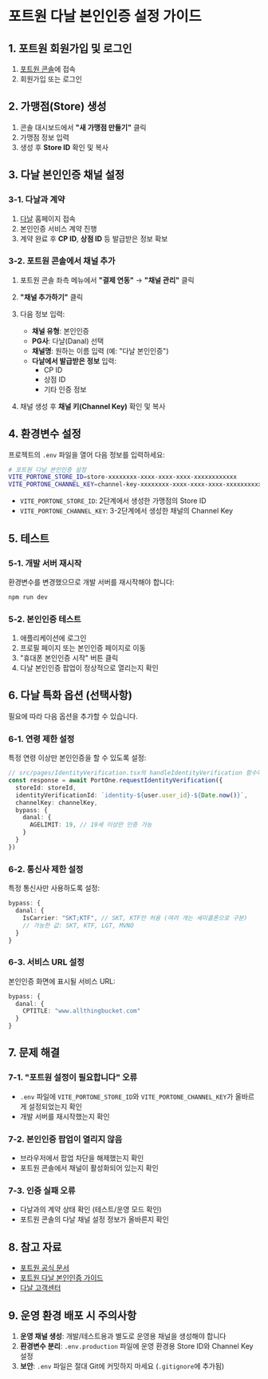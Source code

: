 # 포트원 다날 본인인증 설정 가이드

## 1. 포트원 회원가입 및 로그인

1. [포트원 콘솔](https://admin.portone.io)에 접속
2. 회원가입 또는 로그인

## 2. 가맹점(Store) 생성

1. 콘솔 대시보드에서 **"새 가맹점 만들기"** 클릭
2. 가맹점 정보 입력
3. 생성 후 **Store ID** 확인 및 복사

## 3. 다날 본인인증 채널 설정

### 3-1. 다날과 계약
1. [다날](https://www.danal.co.kr) 홈페이지 접속
2. 본인인증 서비스 계약 진행
3. 계약 완료 후 **CP ID**, **상점 ID** 등 발급받은 정보 확보

### 3-2. 포트원 콘솔에서 채널 추가
1. 포트원 콘솔 좌측 메뉴에서 **"결제 연동"** → **"채널 관리"** 클릭
2. **"채널 추가하기"** 클릭
3. 다음 정보 입력:
   - **채널 유형**: 본인인증
   - **PG사**: 다날(Danal) 선택
   - **채널명**: 원하는 이름 입력 (예: "다날 본인인증")
   - **다날에서 발급받은 정보** 입력:
     - CP ID
     - 상점 ID
     - 기타 인증 정보

4. 채널 생성 후 **채널 키(Channel Key)** 확인 및 복사

## 4. 환경변수 설정

프로젝트의 `.env` 파일을 열어 다음 정보를 입력하세요:

```bash
# 포트원 다날 본인인증 설정
VITE_PORTONE_STORE_ID=store-xxxxxxxx-xxxx-xxxx-xxxx-xxxxxxxxxxxx
VITE_PORTONE_CHANNEL_KEY=channel-key-xxxxxxxx-xxxx-xxxx-xxxx-xxxxxxxxxxxx
```

- `VITE_PORTONE_STORE_ID`: 2단계에서 생성한 가맹점의 Store ID
- `VITE_PORTONE_CHANNEL_KEY`: 3-2단계에서 생성한 채널의 Channel Key

## 5. 테스트

### 5-1. 개발 서버 재시작
환경변수를 변경했으므로 개발 서버를 재시작해야 합니다:

```bash
npm run dev
```

### 5-2. 본인인증 테스트
1. 애플리케이션에 로그인
2. 프로필 페이지 또는 본인인증 페이지로 이동
3. "휴대폰 본인인증 시작" 버튼 클릭
4. 다날 본인인증 팝업이 정상적으로 열리는지 확인

## 6. 다날 특화 옵션 (선택사항)

필요에 따라 다음 옵션을 추가할 수 있습니다.

### 6-1. 연령 제한 설정
특정 연령 이상만 본인인증을 할 수 있도록 설정:

```typescript
// src/pages/IdentityVerification.tsx의 handleIdentityVerification 함수에서
const response = await PortOne.requestIdentityVerification({
  storeId: storeId,
  identityVerificationId: `identity-${user.user_id}-${Date.now()}`,
  channelKey: channelKey,
  bypass: {
    danal: {
      AGELIMIT: 19, // 19세 이상만 인증 가능
    }
  }
})
```

### 6-2. 통신사 제한 설정
특정 통신사만 사용하도록 설정:

```typescript
bypass: {
  danal: {
    IsCarrier: "SKT;KTF", // SKT, KTF만 허용 (여러 개는 세미콜론으로 구분)
    // 가능한 값: SKT, KTF, LGT, MVNO
  }
}
```

### 6-3. 서비스 URL 설정
본인인증 화면에 표시될 서비스 URL:

```typescript
bypass: {
  danal: {
    CPTITLE: "www.allthingbucket.com"
  }
}
```

## 7. 문제 해결

### 7-1. "포트원 설정이 필요합니다" 오류
- `.env` 파일에 `VITE_PORTONE_STORE_ID`와 `VITE_PORTONE_CHANNEL_KEY`가 올바르게 설정되었는지 확인
- 개발 서버를 재시작했는지 확인

### 7-2. 본인인증 팝업이 열리지 않음
- 브라우저에서 팝업 차단을 해제했는지 확인
- 포트원 콘솔에서 채널이 활성화되어 있는지 확인

### 7-3. 인증 실패 오류
- 다날과의 계약 상태 확인 (테스트/운영 모드 확인)
- 포트원 콘솔의 다날 채널 설정 정보가 올바른지 확인

## 8. 참고 자료

- [포트원 공식 문서](https://developers.portone.io)
- [포트원 다날 본인인증 가이드](https://developers.portone.io/opi/ko/integration/pg/v2/danal-identity-verification?v=v2)
- [다날 고객센터](https://www.danal.co.kr/support)

## 9. 운영 환경 배포 시 주의사항

1. **운영 채널 생성**: 개발/테스트용과 별도로 운영용 채널을 생성해야 합니다
2. **환경변수 분리**: `.env.production` 파일에 운영 환경용 Store ID와 Channel Key 설정
3. **보안**: `.env` 파일은 절대 Git에 커밋하지 마세요 (`.gitignore`에 추가됨)

